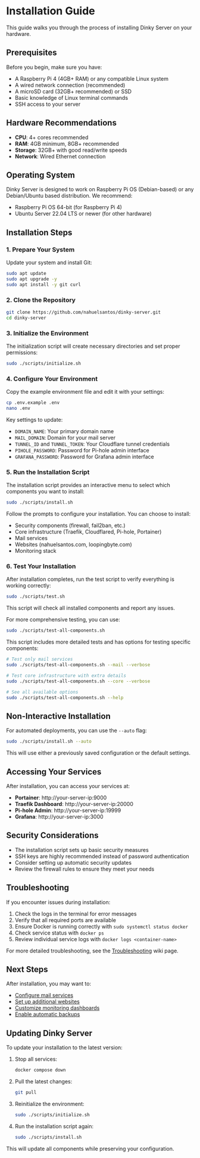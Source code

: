 # Installation Guide

This guide walks you through the process of installing Dinky Server on your hardware.

## Prerequisites

Before you begin, make sure you have:

- A Raspberry Pi 4 (4GB+ RAM) or any compatible Linux system
- A wired network connection (recommended)
- A microSD card (32GB+ recommended) or SSD
- Basic knowledge of Linux terminal commands
- SSH access to your server

## Hardware Recommendations

- **CPU**: 4+ cores recommended
- **RAM**: 4GB minimum, 8GB+ recommended
- **Storage**: 32GB+ with good read/write speeds
- **Network**: Wired Ethernet connection

## Operating System

Dinky Server is designed to work on Raspberry Pi OS (Debian-based) or any Debian/Ubuntu based distribution. We recommend:

- Raspberry Pi OS 64-bit (for Raspberry Pi 4)
- Ubuntu Server 22.04 LTS or newer (for other hardware)

## Installation Steps

### 1. Prepare Your System

Update your system and install Git:

```bash
sudo apt update
sudo apt upgrade -y
sudo apt install -y git curl
```

### 2. Clone the Repository

```bash
git clone https://github.com/nahuelsantos/dinky-server.git
cd dinky-server
```

### 3. Initialize the Environment

The initialization script will create necessary directories and set proper permissions:

```bash
sudo ./scripts/initialize.sh
```

### 4. Configure Your Environment

Copy the example environment file and edit it with your settings:

```bash
cp .env.example .env
nano .env
```

Key settings to update:

- `DOMAIN_NAME`: Your primary domain name
- `MAIL_DOMAIN`: Domain for your mail server
- `TUNNEL_ID` and `TUNNEL_TOKEN`: Your Cloudflare tunnel credentials
- `PIHOLE_PASSWORD`: Password for Pi-hole admin interface
- `GRAFANA_PASSWORD`: Password for Grafana admin interface

### 5. Run the Installation Script

The installation script provides an interactive menu to select which components you want to install:

```bash
sudo ./scripts/install.sh
```

Follow the prompts to configure your installation. You can choose to install:

- Security components (firewall, fail2ban, etc.)
- Core infrastructure (Traefik, Cloudflared, Pi-hole, Portainer)
- Mail services
- Websites (nahuelsantos.com, loopingbyte.com)
- Monitoring stack

### 6. Test Your Installation

After installation completes, run the test script to verify everything is working correctly:

```bash
sudo ./scripts/test.sh
```

This script will check all installed components and report any issues.

For more comprehensive testing, you can use:

```bash
sudo ./scripts/test-all-components.sh
```

This script includes more detailed tests and has options for testing specific components:

```bash
# Test only mail services
sudo ./scripts/test-all-components.sh --mail --verbose

# Test core infrastructure with extra details
sudo ./scripts/test-all-components.sh --core --verbose

# See all available options
sudo ./scripts/test-all-components.sh --help
```

## Non-Interactive Installation

For automated deployments, you can use the `--auto` flag:

```bash
sudo ./scripts/install.sh --auto
```

This will use either a previously saved configuration or the default settings.

## Accessing Your Services

After installation, you can access your services at:

- **Portainer**: http://your-server-ip:9000
- **Traefik Dashboard**: http://your-server-ip:20000
- **Pi-hole Admin**: http://your-server-ip:19999
- **Grafana**: http://your-server-ip:3000

## Security Considerations

- The installation script sets up basic security measures
- SSH keys are highly recommended instead of password authentication
- Consider setting up automatic security updates
- Review the firewall rules to ensure they meet your needs

## Troubleshooting

If you encounter issues during installation:

1. Check the logs in the terminal for error messages
2. Verify that all required ports are available
3. Ensure Docker is running correctly with `sudo systemctl status docker`
4. Check service status with `docker ps`
5. Review individual service logs with `docker logs <container-name>`

For more detailed troubleshooting, see the [Troubleshooting](./Troubleshooting) wiki page.

## Next Steps

After installation, you may want to:

- [Configure mail services](./Mail-Service)
- [Set up additional websites](./Traffic-Management)
- [Customize monitoring dashboards](./Monitoring-Stack)
- [Enable automatic backups](./Backup-and-Recovery)

## Updating Dinky Server

To update your installation to the latest version:

1. Stop all services:
   ```bash
   docker compose down
   ```

2. Pull the latest changes:
   ```bash
   git pull
   ```

3. Reinitialize the environment:
   ```bash
   sudo ./scripts/initialize.sh
   ```

4. Run the installation script again:
   ```bash
   sudo ./scripts/install.sh
   ```

This will update all components while preserving your configuration. 